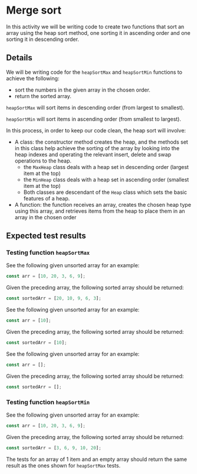 # Merge sort

In this activity we will be writing code to create two functions that sort an array using the heap sort method, one sorting it in ascending order and one sorting it in descending order.

## Details

We will be writing code for the `heapSortMax` and `heapSortMin` functions to achieve the following:

- sort the numbers in the given array in the chosen order.
- return the sorted array.

`heapSortMax` will sort items in descending order (from largest to smallest).

`heapSortMin` will sort items in ascending order (from smallest to largest).

In this process, in order to keep our code clean, the heap sort will involve:

- A class: the constructor method creates the heap, and the methods set in this class help achieve the sorting of the array by looking into the heap indexes and operating the relevant insert, delete and swap operations to the heap.
  - the `MaxHeap` class deals with a heap set in descending order (largest item at the top)
  - the `MinHeap` class deals with a heap set in ascending order (smallest item at the top)
  - Both classes are descendant of the `Heap` class which sets the basic features of a heap.
- A function: the function receives an array, creates the chosen heap type using this array, and retrieves items from the heap to place them in an array in the chosen order

## Expected test results

### Testing function `heapSortMax`

See the following given unsorted array for an example:

```js
const arr = [10, 20, 3, 6, 9];
```

Given the preceding array, the following sorted array should be returned:

```js
const sortedArr = [20, 10, 9, 6, 3];
```

See the following given unsorted array for an example:

```js
const arr = [10];
```

Given the preceding array, the following sorted array should be returned:

```js
const sortedArr = [10];
```

See the following given unsorted array for an example:

```js
const arr = [];
```

Given the preceding array, the following sorted array should be returned:

```js
const sortedArr = [];
```

### Testing function `heapSortMin`

See the following given unsorted array for an example:

```js
const arr = [10, 20, 3, 6, 9];
```

Given the preceding array, the following sorted array should be returned:

```js
const sortedArr = [3, 6, 9, 10, 20];
```

The tests for an array of 1 item and an empty array should return the same result as the ones shown for `heapSortMax` tests.
